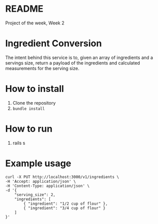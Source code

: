 # README

Project of the week, Week 2

# Ingredient Conversion

The intent behind this service is to, given an array of ingredients and a servings size, return a payload of the ingredients and calculated measurements for the serving size.

# How to install
1. Clone the repository
2. `bundle install`

# How to run
1. rails s

# Example usage

```
curl -X PUT http://localhost:3000/v1/ingredients \
-H 'Accept: application/json' \
-H 'Content-Type: application/json' \
-d '{
    "serving_size": 2,
    "ingredients": [
        { "ingredient": "1/2 cup of flour" },
        { "ingredient": "3/4 cup of flour" }
    ]
}'
```
